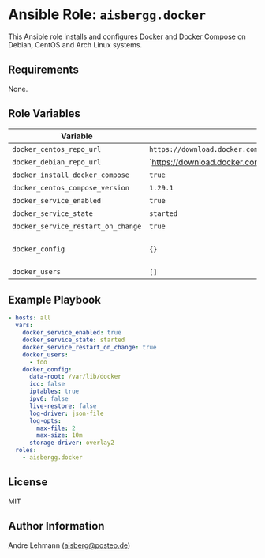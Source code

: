 # Ansible Role: `aisbergg.docker`

This Ansible role installs and configures [Docker](https://docs.docker.com/engine/) and [Docker Compose](https://docs.docker.com/compose/) on Debian, CentOS and Arch Linux systems.

## Requirements

None.

## Role Variables

| Variable | Default | Comments |
|----------|---------|----------|
| `docker_centos_repo_url` | `https://download.docker.com/linux/centos/$releasever/$basearch/stable` | RPM repository URL to be used for installation |
| `docker_debian_repo_url` | `https://download.docker.com/linux/{{ ansible_distribution | lower }}` | APT repository URL to be used for installation |
| `docker_install_docker_compose` | `true` | Whether or not to install docker compose |
| `docker_centos_compose_version` | `1.29.1` | Docker Compose version to be installed on CentOS systems |
| `docker_service_enabled` | `true` | Service enabled on boot |
| `docker_service_state` | `started` | Service run state (`started`, `stopped`, `restarted`) |
| `docker_service_restart_on_change` | `true` | Restart Docker daemon service on configuration changes. |
| `docker_config` | `{}` | Configuration of the Docker daemon (key-value pairs). See https://docs.docker.com/engine/reference/commandline/dockerd/#daemon-configuration-file |
| `docker_users` | `[]` | List of users to be added to the Docker group (allow users to control Docker) |

## Example Playbook

```yaml
- hosts: all
  vars:
    docker_service_enabled: true
    docker_service_state: started
    docker_service_restart_on_change: true
    docker_users:
      - foo
    docker_config: 
      data-root: /var/lib/docker
      icc: false
      iptables: true
      ipv6: false
      live-restore: false
      log-driver: json-file
      log-opts:
        max-file: 2
        max-size: 10m
      storage-driver: overlay2
  roles:
    - aisbergg.docker
```

## License

MIT

## Author Information

Andre Lehmann (aisberg@posteo.de)
